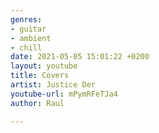 ```yaml
---
genres:
- guitar
- ambient
- chill
date: 2021-05-05 15:01:22 +0200
layout: youtube
title: Covers
artist: Justice Der
youtube-url: mPymRFeTJa4
author: Raul

---
```

